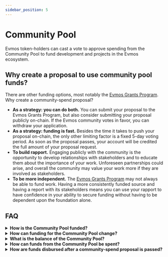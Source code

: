 ```yaml
---
sidebar_position: 5
---
```


# Community Pool

Evmos token-holders can cast a vote to approve spending from the Community Pool to fund development
and projects in the Evmos ecosystem.

## Why create a proposal to use community pool funds?

There are other funding options, most notably the [Evmos Grants Program](https://medium.com/evmos/announcing-evmos-grants-78aa28562db6).
Why create a community-spend proposal?

- **As a strategy: you can do both.** You can submit your proposal to the Evmos Grants Program,
but also consider submitting your proposal publicly on-chain.
If the Evmos community votes in favor, you can withdraw your application.
- **As a strategy: funding is fast.** Besides the time it takes to push your proposal on-chain,
the only other limiting factor is a fixed 5-day voting period.
As soon as the proposal passes, your account will be credited the full amount of your proposal request.
- **To build rapport.** Engaging publicly with the community is the opportunity
to develop relationships with stakeholders and to educate them about the importance of your work.
Unforeseen partnerships could arise,
and overall the community may value your work more if they are involved as stakeholders.
- **To be more independent.** The [Evmos Grants Program](https://medium.com/evmos/announcing-evmos-grants-78aa28562db6)
may not always be able to fund work.
Having a more consistently funded source and having a report with its stakeholders means
you can use your rapport to have confidence in your ability to secure funding
without having to be dependent upon the foundation alone.

## FAQ


<details>

<summary><b>How is the Community Pool funded?</b></summary>

10% of all tokens generated (via block rewards) are continually transferred to and accrue within the Community Pool.

</details>

<details>

<summary><b>How can funding for the Community Pool change?</b></summary>

Though the rate of funding is currently fixed at 10% of tokens minted per epoch.
The current value of funding may be modified with a governance proposal and enacted immediately after the proposal passes.

Funded projects that fail to deliver may return funding to Community Pool
and entities may help fund the Community Pool by depositing funds directly to the escrow account.

</details>


<details>

<summary><b>What is the balance of the Community Pool?</b></summary>

- **Community Pool Account**: [`evmos1jv65s3grqf6v6jl3dp4t6c9t9rk99cd8974jnh`](https://www.mintscan.io/evmos/account/evmos1jv65s3grqf6v6jl3dp4t6c9t9rk99cd8974jnh)

</details>

<details>

<summary><b>How can funds from the Community Pool be spent?</b></summary>

Funds from the Evmos Community Pool may be spent via successful governance proposal.

</details>

<details>

<summary><b>How are funds disbursed after a community-spend proposal is passed?</b></summary>

If a community-spend proposal passes successfully,
the number of EVMOS encoded in the proposal will be transferred
from the community pool to the address encoded in the proposal,
and this will happen immediately after the voting period ends.
</details>
